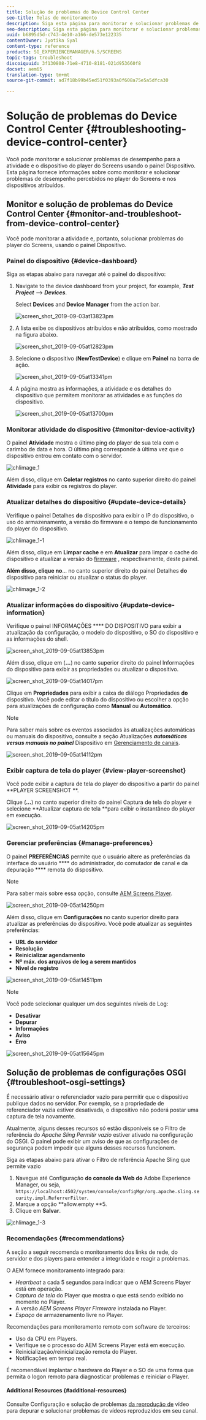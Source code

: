```yaml
---
title: Solução de problemas do Device Control Center
seo-title: Telas de monitoramento
description: Siga esta página para monitorar e solucionar problemas de desempenho para a atividade e o dispositivo do player do Screens usando o painel Dispositivo.
seo-description: Siga esta página para monitorar e solucionar problemas de desempenho para a atividade e o dispositivo do player do Screens usando o painel Dispositivo.
uuid: b6895d5d-c743-4e10-a166-de573e122335
contentOwner: Jyotika Syal
content-type: reference
products: SG_EXPERIENCEMANAGER/6.5/SCREENS
topic-tags: troubleshoot
discoiquuid: 3f130808-71e8-4710-8181-021d953660f8
docset: aem65
translation-type: tm+mt
source-git-commit: ad7f18b99b45ed51f0393a0f608a75e5a5dfca30

---
```



# Solução de problemas do Device Control Center {#troubleshooting-device-control-center}

Você pode monitorar e solucionar problemas de desempenho para a atividade e o dispositivo do player do Screens usando o painel Dispositivo. Esta página fornece informações sobre como monitorar e solucionar problemas de desempenho percebidos no player do Screens e nos dispositivos atribuídos.

## Monitor e solução de problemas do Device Control Center {#monitor-and-troubleshoot-from-device-control-center}

Você pode monitorar a atividade e, portanto, solucionar problemas do player do Screens, usando o painel Dispositivo.

### Painel do dispositivo {#device-dashboard}

Siga as etapas abaixo para navegar até o painel do dispositivo:

1. Navigate to the device dashboard from your project, for example, ***Test Project*** --&gt; ***Devices***.

   Select **Devices** and **Device Manager** from the action bar.

   ![screen_shot_2019-09-03at13823pm](assets/screen_shot_2019-09-03at13823pm.png)

1. A lista exibe os dispositivos atribuídos e não atribuídos, como mostrado na figura abaixo.

   ![screen_shot_2019-09-05at12823pm](assets/screen_shot_2019-09-05at12823pm.png)

1. Selecione o dispositivo (**NewTestDevice**) e clique em **Painel** na barra de ação.

   ![screen_shot_2019-09-05at13341pm](assets/screen_shot_2019-09-05at13341pm.png)

1. A página mostra as informações, a atividade e os detalhes do dispositivo que permitem monitorar as atividades e as funções do dispositivo.

   ![screen_shot_2019-09-05at13700pm](assets/screen_shot_2019-09-05at13700pm.png)

### Monitorar atividade do dispositivo {#monitor-device-activity}

O painel **Atividade** mostra o último ping do player de sua tela com o carimbo de data e hora. O último ping corresponde à última vez que o dispositivo entrou em contato com o servidor.

![chlimage_1](assets/chlimage_1.png)

Além disso, clique em **Coletar registros** no canto superior direito do painel **Atividade** para exibir os registros do player.

### Atualizar detalhes do dispositivo {#update-device-details}

Verifique o painel Detalhes **do** dispositivo para exibir o IP do dispositivo, o uso do armazenamento, a versão do firmware e o tempo de funcionamento do player do dispositivo.

![chlimage_1-1](assets/chlimage_1-1.png)

Além disso, clique em **Limpar cache** e em **Atualizar** para limpar o cache do dispositivo e atualizar a versão do [firmware](screens-glossary.md) , respectivamente, deste painel.

**Além disso, clique no**... no canto superior direito do painel Detalhes **do** dispositivo para reiniciar ou atualizar o status do player.

![chlimage_1-2](assets/chlimage_1-2.png)

### Atualizar informações do dispositivo {#update-device-information}

Verifique o painel INFORMAÇÕES **** DO DISPOSITIVO para exibir a atualização da configuração, o modelo do dispositivo, o SO do dispositivo e as informações do shell.

![screen_shot_2019-09-05at13853pm](assets/screen_shot_2019-09-05at13853pm.png)

Além disso, clique em (**...**) no canto superior direito do painel Informações do dispositivo para exibir as propriedades ou atualizar o dispositivo.

![screen_shot_2019-09-05at14017pm](assets/screen_shot_2019-09-05at14017pm.png)

Clique em **Propriedades** para exibir a caixa de diálogo Propriedades **do** dispositivo. Você pode editar o título do dispositivo ou escolher a opção para atualizações de configuração como **Manual** ou **Automático**.

>[!NOTE]
>
>Para saber mais sobre os eventos associados às atualizações automáticas ou manuais do dispositivo, consulte a seção Atualizações ***automáticas versus manuais no painel*** Dispositivo em [Gerenciamento de canais](managing-channels.md).

![screen_shot_2019-09-05at14112pm](assets/screen_shot_2019-09-05at14112pm.png)

### Exibir captura de tela do player {#view-player-screenshot}

Você pode exibir a captura de tela do player do dispositivo a partir do painel **PLAYER SCREENSHOT **.

Clique (**...**) no canto superior direito do painel Captura de tela do player e selecione **Atualizar captura de tela **para exibir o instantâneo do player em execução.

![screen_shot_2019-09-05at14205pm](assets/screen_shot_2019-09-05at14205pm.png)

### Gerenciar preferências {#manage-preferences}

O painel **PREFERÊNCIAS** permite que o usuário altere as preferências da interface do usuário **** do administrador, do comutador **de** canal e da depuração **** remota do dispositivo.

>[!NOTE]
>
>Para saber mais sobre essa opção, consulte [AEM Screens Player](working-with-screens-player.md).

![screen_shot_2019-09-05at14250pm](assets/screen_shot_2019-09-05at14250pm.png)

Além disso, clique em **Configurações** no canto superior direito para atualizar as preferências do dispositivo. Você pode atualizar as seguintes preferências:

* **URL do servidor**
* **Resolução**
* **Reinicializar agendamento**
* **Nº máx. dos arquivos de log a serem mantidos**
* **Nível de registro**

![screen_shot_2019-09-05at14511pm](assets/screen_shot_2019-09-05at14511pm.png)

>[!NOTE]
>
>Você pode selecionar qualquer um dos seguintes níveis de Log:
>
>* **Desativar**
>* **Depurar**
>* **Informações**
>* **Aviso**
>* **Erro**
>



![screen_shot_2019-09-05at15645pm](assets/screen_shot_2019-09-05at15645pm.png)

## Solução de problemas de configurações OSGI {#troubleshoot-osgi-settings}

É necessário ativar o referenciador vazio para permitir que o dispositivo publique dados no servidor. Por exemplo, se a propriedade de referenciador vazia estiver desativada, o dispositivo não poderá postar uma captura de tela novamente.

Atualmente, alguns desses recursos só estão disponíveis se o Filtro de referência do *Apache Sling Permitir vazio* estiver ativado na configuração do OSGI. O painel pode exibir um aviso de que as configurações de segurança podem impedir que alguns desses recursos funcionem.

Siga as etapas abaixo para ativar o Filtro de referência Apache Sling que permite vazio

1. Navegue até Configuração **do console da Web do** Adobe Experience Manager, ou seja, `https://localhost:4502/system/console/configMgr/org.apache.sling.security.impl.ReferrerFilter`.
1. Marque a opção **allow.empty **5.
1. Clique em **Salvar**.

![chlimage_1-3](assets/chlimage_1-3.png)

### Recomendações {#recommendations}

A seção a seguir recomenda o monitoramento dos links de rede, do servidor e dos players para entender a integridade e reagir a problemas.

O AEM fornece monitoramento integrado para:

* *Heartbeat* a cada 5 segundos para indicar que o AEM Screens Player está em operação.
* *Captura de tela* do Player que mostra o que está sendo exibido no momento no Player.
* A versão *AEM Screens Player Firmware* instalada no Player.
* *Espaço* de armazenamento livre no Player.

Recomendações para monitoramento remoto com software de terceiros:

* Uso da CPU em Players.
* Verifique se o processo do AEM Screens Player está em execução.
* Reinicialização/reinicialização remota do Player.
* Notificações em tempo real.

É recomendável implantar o hardware do Player e o SO de uma forma que permita o logon remoto para diagnosticar problemas e reiniciar o Player.

#### Additional Resources {#additional-resources}

Consulte Configuração e solução de problemas [da reprodução de](troubleshoot-videos.md) vídeo para depurar e solucionar problemas de vídeos reproduzidos em seu canal.
